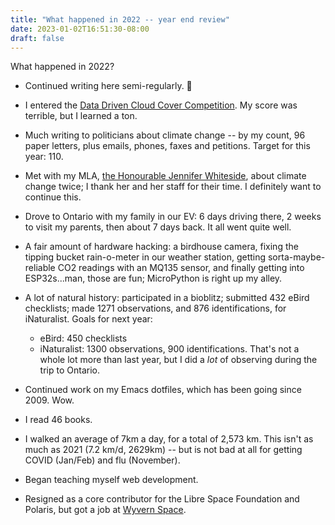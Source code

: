 ```yaml
---
title: "What happened in 2022 -- year end review"
date: 2023-01-02T16:51:30-08:00
draft: false
---
```


What happened in 2022?

* Continued writing here semi-regularly. 💪

* I entered the [Data Driven Cloud Cover Competition][0].  My score
  was terrible, but I learned a ton.

* Much writing to politicians about climate change -- by my count, 96
  paper letters, plus emails, phones, faxes and petitions.  Target for
  this year: 110.

* Met with my MLA, [the Honourable Jennifer Whiteside][1], about
  climate change twice; I thank her and her staff for their time.  I
  definitely want to continue this.

* Drove to Ontario with my family in our EV: 6 days driving there, 2
  weeks to visit my parents, then about 7 days back.  It all went
  quite well.

* A fair amount of hardware hacking:  a birdhouse camera, fixing the
  tipping bucket rain-o-meter in our weather station, getting
  sorta-maybe-reliable CO2 readings with an MQ135 sensor, and finally
  getting into ESP32s...man, those are fun; MicroPython is right up my
  alley.

* A lot of natural history: participated in a bioblitz; submitted 432
  eBird checklists; made 1271 observations, and 876 identifications,
  for iNaturalist.  Goals for next year:

  - eBird: 450 checklists
  - iNaturalist: 1300 observations, 900 identifications.  That's not a
    whole lot more than last year, but I did a *lot* of observing
    during the trip to Ontario.

* Continued work on my Emacs dotfiles, which has been going
  since 2009.  Wow.

* I read 46 books.

* I walked an average of 7km a day, for a total of 2,573 km.  This
  isn't as much as 2021 (7.2 km/d, 2629km) -- but is not bad at all
  for getting COVID (Jan/Feb) and flu (November).

* Began teaching myself web development.

* Resigned as a core contributor for the Libre Space Foundation and
  Polaris, but got a job at [Wyvern Space][2].


[0]: https://www.drivendata.org/competitions/83/cloud-cover/page/396/
[1]: https://www.leg.bc.ca/learn-about-us/members/42nd-Parliament/Whiteside-Jennifer
[2]: https://wyvern.space
